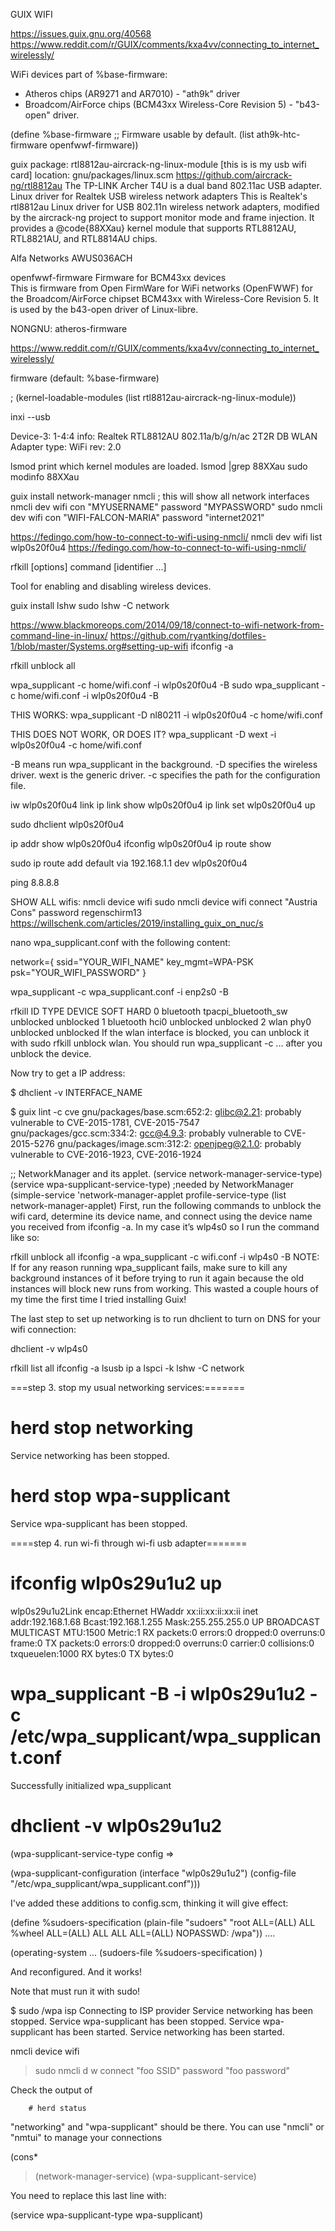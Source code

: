  GUIX WIFI

https://issues.guix.gnu.org/40568
https://www.reddit.com/r/GUIX/comments/kxa4vv/connecting_to_internet_wirelessly/




 WiFi devices part of %base-firmware:
   - Atheros chips (AR9271 and AR7010) - "ath9k" driver
   - Broadcom/AirForce chips (BCM43xx Wireless-Core Revision 5) - "b43-open" driver. 

(define %base-firmware
  ;; Firmware usable by default.
  (list ath9k-htc-firmware
        openfwwf-firmware))


guix package: rtl8812au-aircrack-ng-linux-module [this is is my usb wifi card]
location: gnu/packages/linux.scm
https://github.com/aircrack-ng/rtl8812au
The TP-LINK Archer T4U is a dual band 802.11ac USB adapter.
Linux driver for Realtek USB wireless network adapters
This is Realtek's rtl8812au Linux driver for USB 802.11n wireless
network adapters, modified by the aircrack-ng project to support monitor mode
and frame injection.  It provides a @code{88XXau} kernel module that supports
RTL8812AU, RTL8821AU, and RTL8814AU chips.

Alfa Networks AWUS036ACH

openfwwf-firmware
Firmware for BCM43xx devices  
This is firmware from Open FirmWare for WiFi networks (OpenFWWF) for the Broadcom/AirForce chipset BCM43xx with Wireless-Core Revision 5. It is used by the b43-open driver of Linux-libre.

NONGNU:
atheros-firmware


https://www.reddit.com/r/GUIX/comments/kxa4vv/connecting_to_internet_wirelessly/




firmware (default: %base-firmware)

 ; (kernel-loadable-modules (list rtl8812au-aircrack-ng-linux-module))



inxi --usb

Device-3: 1-4:4
    info: Realtek RTL8812AU 802.11a/b/g/n/ac 2T2R DB WLAN Adapter type: WiFi
    rev: 2.0


lsmod
print which kernel modules are loaded.
lsmod |grep 88XXau
sudo modinfo 88XXau


guix install network-manager
nmcli      ; this will show all network interfaces
nmcli dev wifi con "MYUSERNAME" password "MYPASSWORD"
sudo nmcli dev wifi con "WIFI-FALCON-MARIA" password "internet2021"

https://fedingo.com/how-to-connect-to-wifi-using-nmcli/
nmcli dev wifi list
wlp0s20f0u4
https://fedingo.com/how-to-connect-to-wifi-using-nmcli/


rfkill [options] command [identifier ...]

Tool for enabling and disabling wireless devices.


guix install lshw
sudo lshw -C network

https://www.blackmoreops.com/2014/09/18/connect-to-wifi-network-from-command-line-in-linux/
https://github.com/ryantking/dotfiles-1/blob/master/Systems.org#setting-up-wifi
ifconfig -a

rfkill unblock all

wpa_supplicant -c home/wifi.conf -i wlp0s20f0u4 -B
sudo wpa_supplicant -c home/wifi.conf -i wlp0s20f0u4 -B

THIS WORKS:
wpa_supplicant -D nl80211 -i wlp0s20f0u4 -c home/wifi.conf

THIS DOES NOT WORK, OR DOES IT?
wpa_supplicant -D wext -i wlp0s20f0u4 -c home/wifi.conf

-B means run wpa_supplicant in the background.
-D specifies the wireless driver. wext is the generic driver.
-c specifies the path for the configuration file.

iw wlp0s20f0u4 link
ip link show wlp0s20f0u4
ip link set wlp0s20f0u4 up
 

sudo dhclient wlp0s20f0u4

ip addr show wlp0s20f0u4
ifconfig wlp0s20f0u4
ip route show

sudo ip route add default via 192.168.1.1 dev wlp0s20f0u4

ping 8.8.8.8




SHOW ALL wifis:
nmcli device wifi
sudo nmcli device wifi connect "Austria Cons" password regenschirm13
https://willschenk.com/articles/2019/installing_guix_on_nuc/s







nano wpa_supplicant.conf
with the following content:

network={
  ssid="YOUR_WIFI_NAME"
  key_mgmt=WPA-PSK
  psk="YOUR_WIFI_PASSWORD"
}

wpa_supplicant -c wpa_supplicant.conf -i enp2s0 -B

rfkill
ID TYPE      DEVICE                   SOFT      HARD
 0 bluetooth tpacpi_bluetooth_sw unblocked unblocked
 1 bluetooth hci0                unblocked unblocked
 2 wlan      phy0                unblocked unblocked
If the wlan interface is blocked, you can unblock it with sudo rfkill unblock wlan. You should run wpa_supplicant -c ... after you unblock the device.

Now try to get a IP address:

$ dhclient -v INTERFACE_NAME

$ guix lint -c cve
gnu/packages/base.scm:652:2: glibc@2.21: probably vulnerable to CVE-2015-1781, CVE-2015-7547
gnu/packages/gcc.scm:334:2: gcc@4.9.3: probably vulnerable to CVE-2015-5276
gnu/packages/image.scm:312:2: openjpeg@2.1.0: probably vulnerable to CVE-2016-1923, CVE-2016-1924

;; NetworkManager and its applet.
         (service network-manager-service-type)
         (service wpa-supplicant-service-type)    ;needed by NetworkManager
         (simple-service 'network-manager-applet
                         profile-service-type
                         (list network-manager-applet)
First, run the following commands to unblock the wifi card, determine its device name, and connect using the device name you received from ifconfig -a. In my case it’s wlp4s0 so I run the command like so:


rfkill unblock all
ifconfig -a
wpa_supplicant -c wifi.conf -i wlp4s0 -B
NOTE: If for any reason running wpa_supplicant fails, make sure to kill any background instances of it before trying to run it again because the old instances will block new runs from working. This wasted a couple hours of my time the first time I tried installing Guix!

The last step to set up networking is to run dhclient to turn on DNS for your wifi connection:

dhclient -v wlp4s0



rfkill list all
ifconfig -a
lsusb
ip a
lspci -k
 lshw -C network

===step 3. stop my usual networking services:=======
# herd stop networking
Service networking has been stopped.
# herd stop wpa-supplicant
Service wpa-supplicant has been stopped.


====step 4. run wi-fi through wi-fi usb adapter=======

# ifconfig wlp0s29u1u2 up
wlp0s29u1u2Link encap:Ethernet  HWaddr xx:ii:xx:ii:xx:ii
          inet addr:192.168.1.68  Bcast:192.168.1.255  Mask:255.255.255.0
          UP BROADCAST MULTICAST  MTU:1500  Metric:1
          RX packets:0 errors:0 dropped:0 overruns:0 frame:0
          TX packets:0 errors:0 dropped:0 overruns:0 carrier:0
          collisions:0 txqueuelen:1000
          RX bytes:0  TX bytes:0

# wpa_supplicant -B -i wlp0s29u1u2 -c /etc/wpa_supplicant/wpa_supplicant.conf 
Successfully initialized wpa_supplicant

# dhclient -v wlp0s29u1u2

(wpa-supplicant-service-type config =>
                                                           
(wpa-supplicant-configuration
                                                            (interface 
"wlp0s29u1u2")
                                                            (config-file 
"/etc/wpa_supplicant/wpa_supplicant.conf")))

I've added these additions to config.scm, thinking it will give effect:

(define %sudoers-specification
  (plain-file "sudoers" "root ALL=(ALL) ALL
%wheel ALL=(ALL) ALL
ALL ALL=(ALL) NOPASSWD: /wpa"))
....

(operating-system
...
                  (sudoers-file %sudoers-specification)
)

And reconfigured. And it works!

Note that must run it with sudo!

$ sudo /wpa isp
Connecting to ISP provider
Service networking has been stopped.
Service wpa-supplicant has been stopped.
Service wpa-supplicant has been started.
Service networking has been started.

nmcli device wifi
> sudo nmcli d w connect "foo SSID" password "foo password"

Check the output of

        # herd status

"networking" and "wpa-supplicant" should be there.
You can use "nmcli" or "nmtui" to manage your connections

(cons*
>    (network-manager-service)
>    (wpa-supplicant-service)

You need to replace this last line with:

  (service wpa-supplicant-type wpa-supplicant)
